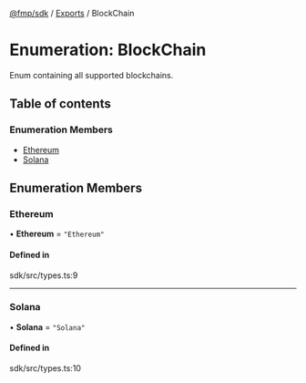[@fmp/sdk](../README.md) / [Exports](../modules.md) / BlockChain

# Enumeration: BlockChain

Enum containing all supported blockchains.

## Table of contents

### Enumeration Members

- [Ethereum](BlockChain.md#ethereum)
- [Solana](BlockChain.md#solana)

## Enumeration Members

### Ethereum

• **Ethereum** = ``"Ethereum"``

#### Defined in

sdk/src/types.ts:9

___

### Solana

• **Solana** = ``"Solana"``

#### Defined in

sdk/src/types.ts:10
